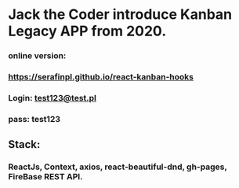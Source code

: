 # Jack the Coder introduce Kanban Legacy APP from 2020.

### online version: 
### https://serafinpl.github.io/react-kanban-hooks
### Login: test123@test.pl
### pass: test123

## Stack: 
### ReactJs, Context, axios, react-beautiful-dnd, gh-pages, FireBase REST API.
